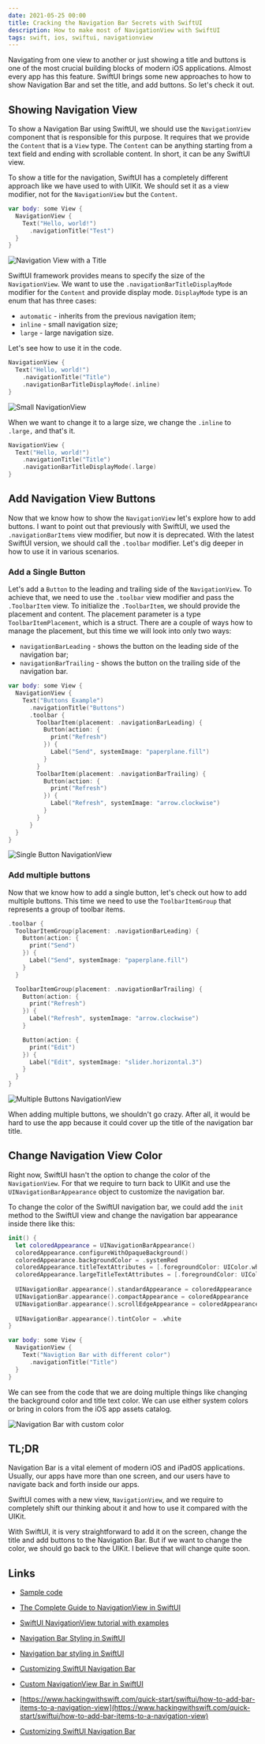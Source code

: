 ```yaml
---
date: 2021-05-25 00:00
title: Cracking the Navigation Bar Secrets with SwiftUI
description: How to make most of NavigationView with SwiftUI
tags: swift, ios, swiftui, navigationview
---
```


Navigating from one view to another or just showing a title and buttons is one of the most crucial building blocks of modern iOS applications. Almost every app has this feature. SwiftUI brings some new approaches to how to show Navigation Bar and set the title, and add buttons. So let's check it out.

## Showing Navigation View

To show a Navigation Bar using SwiftUI, we should use the `NavigationView` component that is responsible for this purpose. It requires that we provide the `Content` that is a `View` type. The `Content` can be anything starting from a text field and ending with scrollable content. In short, it can be any SwiftUI view.

To show a title for the navigation, SwiftUI has a completely different approach like we have used to with UIKit. We should set it as a view modifier, not for the `NavigationView` but the `Content`.

```swift
var body: some View {
  NavigationView {
    Text("Hello, world!")
      .navigationTitle("Test")
  }
}
```

![Navigation View with a Title](/assets/swiftui-navigationview/navigation-title.png)

SwiftUI framework provides means to specify the size of the `NavigationView`. We want to use the `.navigationBarTitleDisplayMode` modifier for the `Content` and provide display mode. `DisplayMode` type is an enum that has three cases:

* `automatic` - inherits from the previous navigation item;
* `inline` - small navigation size;
* `large` - large navigation size.

Let's see how to use it in the code.

```swift
NavigationView {
  Text("Hello, world!")
    .navigationTitle("Title")
    .navigationBarTitleDisplayMode(.inline)     
}
```

![Small NavigationView](/assets/swiftui-navigationview/navigationview-small.png)

When we want to change it to a large size, we change the `.inline` to `.large,` and that's it.

```swift
NavigationView {
  Text("Hello, world!")
    .navigationTitle("Title")
    .navigationBarTitleDisplayMode(.large)
}
```

## Add Navigation View Buttons

Now that we know how to show the `NavigationView` let's explore how to add buttons. I want to point out that previously with SwiftUI, we used the `.navigationBarItems` view modifier, but now it is deprecated. With the latest SwiftUI version, we should call the `.toolbar` modifier. Let's dig deeper in how to use it in various scenarios.

### Add a Single Button

Let's add a `Button` to the leading and trailing side of the `NavigationView`. To achieve that, we need to use the `.toolbar` view modifier and pass the `.ToolbarItem` view. To initialize the `.ToolbarItem`, we should provide the placement and content. The placement parameter is a type `ToolbarItemPlacement`, which is a struct. There are a couple of ways how to manage the placement, but this time we will look into only two ways: 

* `navigationBarLeading` - shows the button on the leading side of the navigation bar;
* `navigationBarTrailing` - shows the button on the trailing side of the navigation bar.

```swift
var body: some View {
  NavigationView {
    Text("Buttons Example")
      .navigationTitle("Buttons")
      .toolbar {
        ToolbarItem(placement: .navigationBarLeading) {
          Button(action: {
            print("Refresh")
          }) {
            Label("Send", systemImage: "paperplane.fill")
          }
        }
        ToolbarItem(placement: .navigationBarTrailing) {
          Button(action: {
            print("Refresh")
          }) {
            Label("Refresh", systemImage: "arrow.clockwise")
          }
        }
      }
  }
}
```

![Single Button NavigationView](/assets/swiftui-navigationview/navigationview-single-button.png)

### Add multiple buttons

Now that we know how to add a single button, let's check out how to add multiple buttons. This time we need to use the `ToolbarItemGroup` that represents a group of toolbar items.

```swift
.toolbar {
  ToolbarItemGroup(placement: .navigationBarLeading) {
    Button(action: {
      print("Send")
    }) {
      Label("Send", systemImage: "paperplane.fill")
    }
  }

  ToolbarItemGroup(placement: .navigationBarTrailing) {
    Button(action: {
      print("Refresh")
    }) {
      Label("Refresh", systemImage: "arrow.clockwise")
    }

    Button(action: {
      print("Edit")
    }) {
      Label("Edit", systemImage: "slider.horizontal.3")
    }
  }
}
```

![Multiple Buttons NavigationView](/assets/swiftui-navigationview/navigationview-multiple-buttons.png)

When adding multiple buttons, we shouldn't go crazy. After all, it would be hard to use the app because it could cover up the title of the navigation bar title.

## Change Navigation View Color

Right now, SwiftUI hasn't the option to change the color of the `NavigationView`. For that we require to turn back to UIKit and use the `UINavigationBarAppearance` object to customize the navigation bar.

To change the color of the SwiftUI navigation bar, we could add the `init` method to the SwiftUI view and change the navigation bar appearance inside there like this:

```swift
init() {
  let coloredAppearance = UINavigationBarAppearance()
  coloredAppearance.configureWithOpaqueBackground()
  coloredAppearance.backgroundColor = .systemRed
  coloredAppearance.titleTextAttributes = [.foregroundColor: UIColor.white]
  coloredAppearance.largeTitleTextAttributes = [.foregroundColor: UIColor.white]
  
  UINavigationBar.appearance().standardAppearance = coloredAppearance
  UINavigationBar.appearance().compactAppearance = coloredAppearance
  UINavigationBar.appearance().scrollEdgeAppearance = coloredAppearance
  
  UINavigationBar.appearance().tintColor = .white
}

var body: some View {
  NavigationView {
    Text("Navigtion Bar with different color")
      .navigationTitle("Title")
  }
}
```

We can see from the code that we are doing multiple things like changing the background color and title text color. We can use either system colors or bring in colors from the iOS app assets catalog.

![Navigation Bar with custom color](/assets/swiftui-navigationview/navigationview-custom-color.png)

## TL;DR

Navigation Bar is a vital element of modern iOS and iPadOS applications. Usually, our apps have more than one screen, and our users have to navigate back and forth inside our apps.

SwiftUI comes with a new view, `NavigationView`, and we require to completely shift our thinking about it and how to use it compared with the UIKit.

With SwiftUI, it is very straightforward to add it on the screen, change the title and add buttons to the Navigation Bar. But if we want to change the color, we should go back to the UIKit. I believe that will change quite soon.

## Links

* [Sample code](https://github.com/fassko/SwiftUINavigationView)

* [The Complete Guide to NavigationView in SwiftUI](https://www.hackingwithswift.com/articles/216/complete-guide-to-navigationview-in-swiftui)
* [SwiftUI NavigationView tutorial with examples](https://www.simpleswiftguide.com/swiftui-navigationview-tutorial-with-examples/)
* [Navigation Bar Styling in SwiftUI](https://youtu.be/kCJyhG8zjvY)
* [Navigation bar styling in SwiftUI](https://swiftuirecipes.com/blog/navigation-bar-styling-in-swiftui)
* [Customizing SwiftUI Navigation Bar](https://medium.com/@francisco.gindre/customizing-swiftui-navigation-bar-8369d42b8805)
* [Custom NavigationView Bar in SwiftUI](https://medium.com/swlh/custom-navigationview-bar-in-swiftui-4b782eb68e94)
* [https://www.hackingwithswift.com/quick-start/swiftui/how-to-add-bar-items-to-a-navigation-view](https://www.hackingwithswift.com/quick-start/swiftui/how-to-add-bar-items-to-a-navigation-view)
* [Customizing SwiftUI Navigation Bar](https://medium.com/@francisco.gindre/customizing-swiftui-navigation-bar-8369d42b8805)
